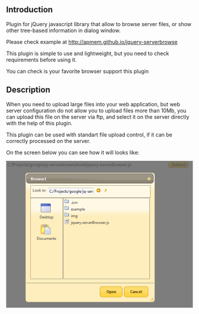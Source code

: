 ## Introduction
Plugin for jQuery javascript library that allow to browse server files, or show other tree-based information in dialog window.

Please check example at http://apmem.github.io/jquery-serverbrowse

This plugin is simple to use and lightweight, but you need to check requirements before using it.

You can check is your favorite browser support this plugin

## Description
When you need to upload large files into your web application, but web server configuration do not allow you to upload files more than 10Mb, you can upload this file on the server via ftp, and select it on the server directly with the help of this plugin.

This plugin can be used with standart file upload control, if it can be correctly processed on the server.

On the screen below you can see how it will looks like:

![](https://github.com/ApmeM/jquery-serverbrowse/raw/master/Images/Example.png)
